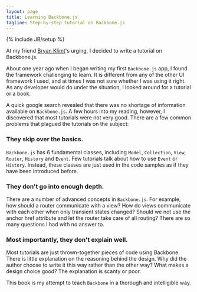 ```yaml
---
layout: page
title: Learning Backbone.js
tagline: Step-by-step tutorial on Backbone.js
---
```

{% include JB/setup %}

At my friend [Bryan Klimt](http://bklimt.com/)'s urging, I decided to write a tutorial on Backbone.js.

About one year ago when I began writing my first `Backbone.js` app, I found the framework challenging to learn. It is different from any of the other UI framework I used, and at times I was not sure whether I was using it right. As any developer would do under the situation, I looked around for a tutorial or a book.

A quick google search revealed that there was no shortage of information available on `Backbone.js`. A few hours into my reading, however, I discovered that most tutorials were not very good. There are a few common problems that plagued the tutorials on the subject:

### They skip over the basics.

`Backbone.js` has 6 fundamental classes, including `Model`, `Collection`, `View`, `Router`, `History` and `Event`. Few tutorials talk about how to use `Event` or `History`. Instead, these classes are just used in the code samples as if they have been introduced before.

### They don't go into enough depth.

There are a number of advanced concepts in `Backbone.js`. For example, how should a router communicate with a view? How do views communicate with each other when only transient states changed? Should we not use the anchor href attribute and let the router take care of all routing? There are so many questions I had with no answer to.

### Most importantly, they don't explain well.
Most tutorials are just thrown-together pieces of code using Backbone. There is little explanation on the reasoning behind the design. Why did the author choose to write it this way rather than the other way? What makes a design choice good? The explanation is scanty or poor.

This book is my attempt to teach `Backbone` in a thorough and intelligible way.
